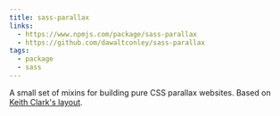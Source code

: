 ```yaml
---
title: sass-parallax
links:
  - https://www.npmjs.com/package/sass-parallax
  - https://github.com/dawaltconley/sass-parallax
tags:
  - package
  - sass
---
```


A small set of mixins for building pure CSS parallax websites. Based on 
[Keith Clark's 
layout](https://keithclark.co.uk/articles/pure-css-parallax-websites/).
